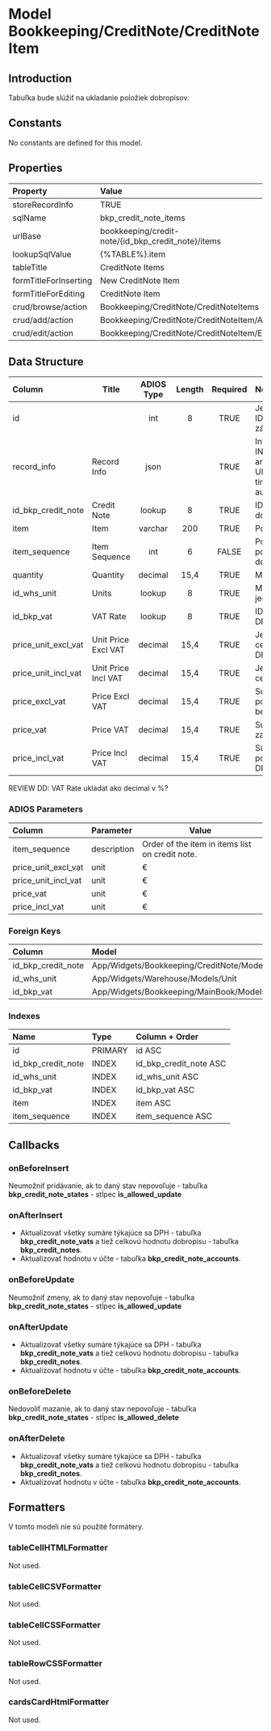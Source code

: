 # Model Bookkeeping/CreditNote/CreditNoteItem

## Introduction

Tabuľka bude slúžiť na ukladanie položiek dobropisov.

## Constants

No constants are defined for this model.

## Properties

| Property              | Value                                              |
| :-------------------- | :------------------------------------------------- |
| storeRecordInfo       | TRUE                                               |
| sqlName               | bkp_credit_note_items                              |
| urlBase               | bookkeeping/credit-note/{id_bkp_credit_note}/items |
| lookupSqlValue        | {%TABLE%}.item                                     |
| tableTitle            | CreditNote Items                                   |
| formTitleForInserting | New CreditNote Item                                |
| formTitleForEditing   | CreditNote Item                                    |
| crud/browse/action    | Bookkeeping/CreditNote/CreditNoteItems             |
| crud/add/action       | Bookkeeping/CreditNote/CreditNoteItem/Add          |
| crud/edit/action      | Bookkeeping/CreditNote/CreditNoteItem/Edit         |

## Data Structure

| Column              | Title               | ADIOS Type | Length | Required | Notes                                      |
| :------------------ | ------------------- | :--------: | :----: | :------: | :----------------------------------------- |
| id                  |                     |    int     |   8    |   TRUE   | Jedinečné ID záznamu                       |
| record_info         | Record Info         |    json    |        |   TRUE   | Info about INSERT and UPDATE time & author |
| id_bkp_credit_note  | Credit Note         |   lookup   |   8    |   TRUE   | ID dobropisu                               |
| item                | Item                |  varchar   |  200   |   TRUE   | Položka                                    |
| item_sequence       | Item Sequence       |    int     |   6    |  FALSE   | Poradie položky na dobropise               |
| quantity            | Quantity            |  decimal   |  15,4  |   TRUE   | Množstvo                                   |
| id_whs_unit         | Units               |   lookup   |   8    |   TRUE   | Merná jednotka                             |
| id_bkp_vat          | VAT Rate            |   lookup   |   8    |   TRUE   | ID Sadzby DPH                              |
| price_unit_excl_vat | Unit Price Excl VAT |  decimal   |  15,4  |   TRUE   | Jednotková cena bez DPH                    |
| price_unit_incl_vat | Unit Price Incl VAT |  decimal   |  15,4  |   TRUE   | Jednotková cena s DPH                      |
| price_excl_vat      | Price Excl VAT      |  decimal   |  15,4  |   TRUE   | Suma za položku bez DPH                    |
| price_vat           | Price VAT           |  decimal   |  15,4  |   TRUE   | Suma DPH za položku                        |
| price_incl_vat      | Price Incl VAT      |  decimal   |  15,4  |   TRUE   | Suma za položku s DPH                      |

REVIEW DD: VAT Rate ukladat ako decimal v %?

### ADIOS Parameters

| Column              | Parameter   | Value                                           |
| :------------------ | :---------- | ----------------------------------------------- |
| item_sequence       | description | Order of the item in items list on credit note. |
| price_unit_excl_vat | unit        | €                                               |
| price_unit_incl_vat | unit        | €                                               |
| price_vat           | unit        | €                                               |
| price_incl_vat      | unit        | €                                               |

### Foreign Keys

| Column             | Model                                                | Relation | OnUpdate | OnDelete |
| :----------------- | :--------------------------------------------------- | :------: | -------- | -------- |
| id_bkp_credit_note | App/Widgets/Bookkeeping/CreditNote/Models/CreditNote |   1:N    | Cascade  | Cascade  |
| id_whs_unit        | App/Widgets/Warehouse/Models/Unit                    |   1:N    | Cascade  | Restrict |
| id_bkp_vat         | App/Widgets/Bookkeeping/MainBook/Models/Vat          |   1:N    | Cascade  | Restrict |

### Indexes

| Name               | Type    | Column + Order         |
| :----------------- | :------ | :--------------------- |
| id                 | PRIMARY | id ASC                 |
| id_bkp_credit_note | INDEX   | id_bkp_credit_note ASC |
| id_whs_unit        | INDEX   | id_whs_unit ASC        |
| id_bkp_vat         | INDEX   | id_bkp_vat ASC         |
| item               | INDEX   | item ASC               |
| item_sequence      | INDEX   | item_sequence ASC      |

## Callbacks

### onBeforeInsert

Neumožniť pridávanie, ak to daný stav nepovoľuje - tabuľka **bkp_credit_note_states** - stĺpec **is_allowed_update**

### onAfterInsert

* Aktualizovať všetky sumáre týkajúce sa DPH - tabuľka **bkp_credit_note_vats** a tiež celkovú hodnotu dobropisu - tabuľka **bkp_credit_notes**.
* Aktualizovať hodnotu v účte - tabuľka **bkp_credit_note_accounts**.

### onBeforeUpdate

Neumožniť zmeny, ak to daný stav nepovoľuje - tabuľka **bkp_credit_note_states** - stĺpec **is_allowed_update**

### onAfterUpdate

* Aktualizovať všetky sumáre týkajúce sa DPH - tabuľka **bkp_credit_note_vats** a tiež celkovú hodnotu dobropisu - tabuľka **bkp_credit_notes**.
* Aktualizovať hodnotu v účte - tabuľka **bkp_credit_note_accounts**.

### onBeforeDelete

Nedovoliť mazanie, ak to daný stav nepovoľuje - tabuľka **bkp_credit_note_states** - stĺpec **is_allowed_delete**

### onAfterDelete

* Aktualizovať všetky sumáre týkajúce sa DPH - tabuľka **bkp_credit_note_vats** a tiež celkovú hodnotu dobropisu - tabuľka **bkp_credit_notes**.
* Aktualizovať hodnotu v účte - tabuľka **bkp_credit_note_accounts**.

## Formatters

V tomto modeli nie sú použité formátery.

### tableCellHTMLFormatter

Not used.

### tableCellCSVFormatter

Not used.

### tableCellCSSFormatter

Not used.

### tableRowCSSFormatter

Not used.

### cardsCardHtmlFormatter

Not used.
